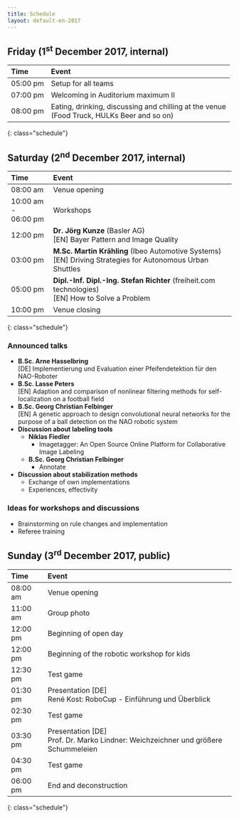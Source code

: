 ```yaml
---
title: Schedule
layout: default-en-2017
---
```


## Friday (1<sup>st</sup> December 2017, internal)

| Time     | Event                              |
| :------  | :-------                           |
| 05:00 pm | Setup for all teams                |
| 07:00 pm | Welcoming in Auditorium maximum II |
| 08:00 pm | Eating, drinking, discussing and chilling at the venue <br>(Food Truck, HULKs Beer and so on) |
{: class="schedule"}

## Saturday (2<sup>nd</sup> December 2017, internal)

| Time                   | Event                      |
| :------                | :-------                   |
| 08:00 am               | Venue opening              |
| 10:00 am -<br>06:00 pm | Workshops                  |
| 12:00 pm               | **Dr. Jörg Kunze** (Basler AG) <br>[EN] Bayer Pattern and Image Quality |
| 03:00 pm               | **M.Sc. Martin Krähling** (Ibeo Automotive Systems) <br>[EN] Driving Strategies for Autonomous Urban Shuttles | 
| 05:00 pm               | **Dipl.-Inf. Dipl.-Ing. Stefan Richter** (freiheit.com technologies) <br>[EN] How to Solve a Problem |
| 10:00 pm               | Venue closing              |
{: class="schedule"}

### Announced talks

* **B.Sc. Arne Hasselbring**  
[DE] Implementierung und Evaluation einer Pfeifendetektion für den NAO-Roboter  
* **B.Sc. Lasse Peters**  
[EN] Adaption and comparison of nonlinear filtering methods for self-localization on a football field
* **B.Sc. Georg Christian Felbinger**  
[EN] A genetic approach to design convolutional neural networks for the purpose of a ball detection on the NAO robotic system
* **Discussion about labeling tools**
    * **Niklas Fiedler** 
        * Imagetagger: An Open Source Online Platform for Collaborative Image
          Labeling
    * **B.Sc. Georg Christian Felbinger**
        * Annotate
* **Discussion about stabilization methods**
    * Exchange of own implementations
    * Experiences, effectivity

### Ideas for workshops and discussions  

* Brainstorming on rule changes and implementation  
* Referee training

## Sunday (3<sup>rd</sup> December 2017, public)

| Time     | Event                                                                                |
| :-       | :-                                                                                   |
| 08:00 am | Venue opening                                                                        |
| 11:00 am | Group photo                                                                          |
| 12:00 pm | Beginning of open day                                                                |
| 12:00 pm | Beginning of the robotic workshop for kids                                           |
| 12:30 pm | Test game                                                                            |
| 01:30 pm | Presentation [DE]<br>René Kost: RoboCup - Einführung und Überblick                   |
| 02:30 pm | Test game                                                                            |
| 03:30 pm | Presentation [DE]<br>Prof. Dr. Marko Lindner: Weichzeichner und größere Schummeleien |
| 04:30 pm | Test game                                                                            |
| 06:00 pm | End and deconstruction                                                               |
{: class="schedule"}
